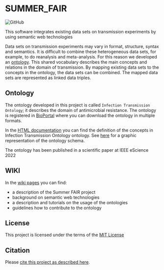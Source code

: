 # SUMMER_FAIR
![GitHub](https://img.shields.io/github/license/UtrechtUniversity/summer-fair)

This software integrates existing data sets on transmission experiments by using semantic web technologies

Data sets on transmission experiments may vary in format, structure, syntax and semantics.
It is difficult to combine these heterogeneous data sets, for example, to do reanalysis and meta-analysis.
For this reason we developed an [ontology](/src/create_ontology/map_ontology/infection_trans.owl).
This shared vocabulary describes the main concepts and relations in the domain of transmission.
By mapping existing data sets to the concepts in the ontology, the data sets can be combined.
The mapped data sets are represented as linked data triples. 

## Ontology
The ontology developed in this project is called `Infection Transmission Ontology`; it describes the domain of antimicrobial resistance.
The ontology is registered in [BioPortal](https://bioportal.bioontology.org/ontologies/INFECTION_TRANS) where you can download the ontology in multiple formats.

In the [HTML documentation](https://htmlpreview.github.io/?https://github.com/UtrechtUniversity/summer-fair/blob/master/docs/index.html) you can find the definition of the concepts in Infection Transmission Ontology ontology.
See [here](../blob/master/docs/ontology/schema.png) for a graphic representation of the ontology schema.

The ontology has been published in a scientific paper at IEEE eScience 2022

## WIKI 
In the [wiki pages](https://github.com/UtrechtUniversity/summer-fair/wiki) you can find:
* a description of the Summer FAIR project
* background on semantic web technologies 
* a description and tutorials on the usage of the ontologies
* guidelines how to contribute to the ontology

## License
This project is licensed under the terms of the [MIT License](/LICENSE.md)

## Citation
Please [cite this project as described here](/CITATION.md).
